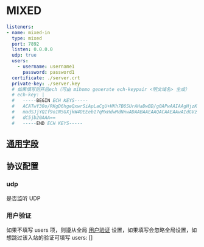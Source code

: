 # MIXED

```{.yaml linenums="1"}
listeners:
- name: mixed-in
  type: mixed
  port: 7892
  listen: 0.0.0.0
  udp: true
  users:
    - username: username1
      password: password1
  certificate: ./server.crt
  private-key: ./server.key
  # 如果填写则开启ech（可由 mihomo generate ech-keypair <明文域名> 生成）
  # ech-key: |
  #   -----BEGIN ECH KEYS-----
  #   ACATwY30o/RKgD6hgeQxwrSiApLaCgU+HKh7B6SUrAHaDwBD/g0APwAAIAAgHjzK
  #   madSJjYQIf9o1N5GXjkW4DEEeb17qMxHdwMdNnwADAABAAEAAQACAAEAAwAIdGVz
  #   dC5jb20AAA==
  #   -----END ECH KEYS-----
```

## [通用字段](./index.md)

## 协议配置

### udp

是否监听 UDP

### 用户验证

如果不填写 users 项，则遵从全局 [用户验证](../../general.md/#_2) 设置，如果填写会忽略全局设置，如想跳过该入站的验证可填写 users: []
